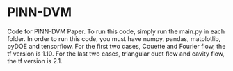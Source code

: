 # PINN-DVM
Code for PINN-DVM Paper. To run this code, simply run the main.py in each folder.
In order to run this code, you must have numpy, pandas, matplotlib, pyDOE and tensorflow.
For the first two cases, Couette and Fourier flow, the tf version is 1.10.
For the last two cases, triangular duct flow and cavity flow, the tf version is 2.1.
